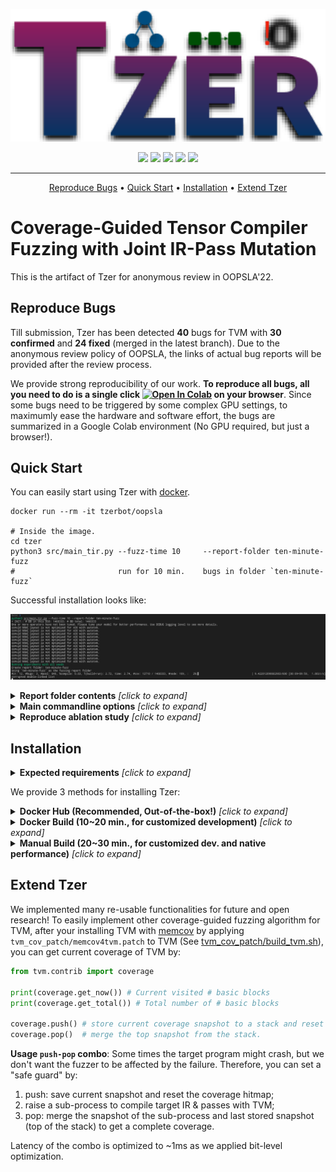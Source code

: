<p align="center">
    <img src="./docs/imgs/Tzer-Logo.svg", width="550">
</p>

<p align="center">
    <img src="https://img.shields.io/badge/DetectedBug-40-brightgreen.svg">
    <img src="https://img.shields.io/badge/Confirmed-30-brightgreen.svg">
    <img src="https://img.shields.io/badge/Fixed-24-brightgreen.svg">
	<a href="https://colab.research.google.com/github/Tzer-AnonBot/tzer/blob/main/bug-report.ipynb" title="Colab"><img src="https://colab.research.google.com/assets/colab-badge.svg"></a>
    <a href="https://hub.docker.com/repository/docker/tzerbot/oopsla" title="Docker"><img src="https://img.shields.io/docker/image-size/tzerbot/oopsla"></a>
</p>


---

<p align="center">
    <a href="#Reproduce-Bugs">Reproduce Bugs</a>  •
    <a href="#Quick-Start">Quick Start</a> •
    <a href="#Installation">Installation</a> •
    <a href="#Extend-Tzer">Extend Tzer</a>
</p>

# Coverage-Guided Tensor Compiler Fuzzing with Joint IR-Pass Mutation

This is the artifact of Tzer for anonymous review in OOPSLA'22. 

## Reproduce Bugs

Till submission, Tzer has been detected **40** bugs for TVM with **30 confirmed** and **24 fixed** (merged in the latest branch). Due to the anonymous review policy of OOPSLA, the links of actual bug reports will be provided after the review process.

We provide strong reproducibility of our work. **To reproduce all bugs, all you need to do is a single click [![Open In Colab](https://colab.research.google.com/assets/colab-badge.svg)](https://colab.research.google.com/github/Tzer-AnonBot/tzer/blob/main/bug-report.ipynb) on your browser**. Since some bugs need to be triggered by some complex GPU settings, to maximumly ease the hardware and software effort, the bugs are summarized in a Google Colab environment (No GPU required, but just a browser!).

## Quick Start

You can easily start using Tzer with [docker](https://docs.docker.com/get-docker/).

```shell
docker run --rm -it tzerbot/oopsla

# Inside the image.
cd tzer
python3 src/main_tir.py --fuzz-time 10     --report-folder ten-minute-fuzz
#                       run for 10 min.    bugs in folder `ten-minute-fuzz`
```

Successful installation looks like:

![](./docs/imgs/tzer-terminal-output.png)


<details><summary><b>Report folder contents</b> <i>[click to expand]</i></summary>
<div>

- `cov_by_time.txt`: a csv file where columns means "time" (second) and basic-block coverage;
- `${BUG_TYPE}_${BUG_ID}.error_message.txt`: error message snapshot of failures;
- `${BUG_TYPE}_${BUG_ID}.ctx`: context data to reproduce bugs (stored in Pickle. See [config.py](src/tzer/context.py#L51))
- `meta.txt`: metadata including git version of TVM and experiment time;
- `tir_by_time.pickle`: generated <F, P> (i.e., TIR and Passes) files (if `TIR_REC=1` is set);
- `valid_seed_new_cov_count.txt`: number of generated valid tests with new coverage;

</div>
</details>

<details><summary><b>Main commandline options</b> <i>[click to expand]</i></summary>
<div>
Commandline options (added as tail of commands):

- `--fuzz-time`: Time budget of fuzzing (minute);
- `--tolerance`: Parameter $N_{max}$ in the paper (control the interleaving of IR and pass mutation);
- `--report-folder`: Path to store results (e.g., coverage trend);

Environment variables to control the algorithm options (added the prefix of commands):

- `PASS=1` to enable pass mutation;
- `NO_SEEDS=1` to disable initial seeds (start from an empty function);
- `NO_COV=1` to disable the coverage feedback;
- `TIR_REC=1`to record generated TIR files (for evaluating non-coverage version);
</div>
</details>

<details><summary><b>Reproduce ablation study</b> <i>[click to expand]</i></summary>
<div>

```shell
# (1): General IR Mutation (No Coverage)*
TVM_HOME=$TVM_NO_COV_HOME PYTHONPATH=$TVM_HOME/python TIR_REC=1 NO_COV=1 python3 src/main_tir.py --fuzz-time 240 --report-folder ablation-1
python3 src/get_cov.py --folders ablation-1 # Evaluate samples on instrumented TVM to get coverage results.

# (2): (1) + Coverage Guidance
python3 src/main_tir.py --fuzz-time 240 --report-folder ablation-2

# (3): (2) + Domain-Specific IR Mutation
LOW=1 python3 src/main_tir.py --fuzz-time 240 --report-folder ablation-3

# (4): (3) + Random Pass Mutation
PASS=1 RANDOM_PASS=1 LOW=1 python3 src/main_tir.py --fuzz-time 240 --report-folder ablation-4

# (5): (3) + Evolutionary IR-Pass Mutation
# aka: Best Tzer! Pleasse use this command if you want to compare Tzer with your own system~
PASS=1 LOW=1 python3 src/main_tir.py --fuzz-time 240 --report-folder ablation-5 --tolerance 4
```

**In experimental results posted in the paper, non-coverage baselines leverage TVM without instrumentation. Here for demo usage, coverage feedback is not used but the TVM is instrumented. To use non-instrumented TVM, we need to compile TVM w/o instrumentation and reset TVM_HOME and PYTHONPATH.*

Note that fuzzing is performance-sensitive: To obtain reliable results, evaluation should be conducted in a "clean" environment (e.g., close irrelavant processes as many as possible). To determine how "clean" your environment is, you can log the **[load average](https://www.tecmint.com/understand-linux-load-averages-and-monitor-performance/)** of your Linux system. Expected load average should be around 1 or lower (as what we did in the experiments).
</div>
</details>

## Installation

<details><summary><b>Expected requirements</b> <i>[click to expand]</i></summary>
<div>

- **Hardware**: 8GB RAM; 256G Storage; X86 CPU; Good Network to GitHub; [Docker](https://docs.docker.com/get-docker/) (for Docker installation)
- **Software**: Linux (tested under Manjaro and Ubuntu20.04. Other Linux distributions should also work)

</div>
</details>

We provide 3 methods for installing Tzer:

<details><summary><b>Docker Hub (Recommended, Out-of-the-box!)</b> <i>[click to expand]</i></summary>
<div>

Directly run Tzer in pre-built container image! Make sure you have [docker](https://docs.docker.com/get-docker/) installed.

```shell
docker run --rm -it tzerbot/oopsla
```
</div>
</details>

<details><summary><b>Docker Build (10~20 min., for customized development)</b> <i>[click to expand]</i></summary>
<div>
Build Tzer under a docker environment! Make sure you have [docker](https://docs.docker.com/get-docker/) installed.

1. `git clone https://github.com/Tzer-AnonBot/tzer.git && cd tzer`
2. `docker build --tag tzer-oopsla:eval .`
3. `docker run --rm -it tzer-oopsla:eval`

</div>
</details>

<details><summary><b>Manual Build (20~30 min., for customized dev. and native performance)</b> <i>[click to expand]</i></summary>
<div>
Build Tzer natively on your Linux:

Prepare dependencies:

```shell
# Arch Linux / Manjaro
sudo pacman -Syy
sudo pacman -S compiler-rt llvm llvm-libs compiler-rt clang cmake git python3
# Ubuntu
sudo apt update
sudo apt install -y libfuzzer-12-dev # If you fail, try "libfuzzer-11-dev", "-10-dev", ...
sudo apt install -y clang cmake git python3
```

Build TVM and Tzer:

```shell
git clone https://github.com/Tzer-AnonBot/tzer.git
cd tzer/tvm_cov_patch

# Build TVM with intruments
bash ./build_tvm.sh # If you fail, check the script for step-by-step instruction;
cd ../../../
# If success:
# tvm with coverage is installed under `tvm_cov_patch/tvm`
# tvm without coverage is under `tvm_cov_patch/tvm-no-cov`

# Install Python dependency
python3 -m pip install -r requirements.txt

# Set up TVM_HOME and PYTHONPATH env var before using TVM and Tzer.
export TVM_HOME=$(realpath tvm_cov_patch/tvm)
export TVM_NO_COV_HOME=$(realpath tvm_cov_patch/tvm-no-cov)
export PYTHONPATH=$TVM_HOME/python
```
</div>
</details>


## Extend Tzer

We implemented many re-usable functionalities for future and open research! To easily implement other coverage-guided fuzzing algorithm for TVM, after your installing TVM with [memcov](https://github.com/Tzer-AnonBot/memcov) by applying `tvm_cov_patch/memcov4tvm.patch` to TVM (See [tvm_cov_patch/build_tvm.sh](tvm_cov_patch/build_tvm.sh)), you can get current coverage of TVM by:

```python
from tvm.contrib import coverage

print(coverage.get_now()) # Current visited # basic blocks
print(coverage.get_total()) # Total number of # basic blocks

coverage.push() # store current coverage snapshot to a stack and reset it to empty (useful for multi-process scenario)
coverage.pop()  # merge the top snapshot from the stack. 
```

**Usage `push-pop` combo**: Some times the target program might crash, but we don't want the fuzzer to be affected by the failure. Therefore, you can set a "safe guard" by:

1. push: save current snapshot and reset the coverage hitmap;
2. raise a sub-process to compile target IR & passes with TVM;
3. pop: merge the snapshot of the sub-process and last stored snapshot (top of the stack) to get a complete coverage.

Latency of the combo is optimized to ~1ms as we applied bit-level optimization.
